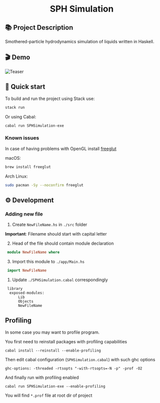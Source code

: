 <h1>
	<p align="center">
	SPH Simulation
	</p>
</h1>


## 📚 Project Description
Smothered-particle hydrodynamics simulation of liquids written in
Haskell.

## 🎬 Demo
![Teaser](https://imgur.com/2FrzZui.gif)

## 🚀 Quick start

To build and run the project using Stack use:

```sh
stack run
```
Or using Cabal:

```sh
cabal run SPHSimulation-exe
```

### Known issues

In case of having problems with OpenGL install
[freeglut](http://freeglut.sourceforge.net/)

macOS:
```sh
brew install freeglut
```

Arch Linux:
```sh
sudo pacman -Sy --noconfirm freeglut
```

## ⚙️ Development

### Adding new file

1. Create `NewFileName.hs` in `./src` folder

**Important**: Filename should start with capital letter

2. Head of the file should contain module declaration

```hs
 module NewFileName where
```

3. Import this module to `./app/Main.hs`

```hs
 import NewFileName
```

1. Update `./SPHSimulation.cabal` correspondingly
```cabal
 library
  exposed-modules:
      Lib
      Objects
      NewFileName
```

## Profiling

In some case you may want to profile program.

You first need to reinstall packages with profiling capabilities
```
cabal install --reinstall --enable-profiling
```

Then edit cabal configuration (`SPHSimulation.cabal`) with such ghc options
```
ghc-options: -threaded -rtsopts "-with-rtsopts=-N -p" -prof -O2
```

And finally run with profiling enabled
```
cabal run SPHSimulation-exe --enable-profiling
```

You will find `*.prof` file at root dir of project

